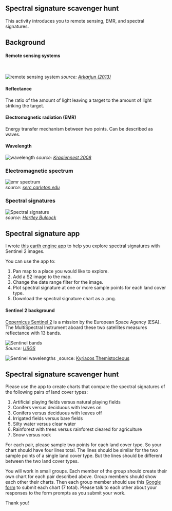 ## Spectral signature scavenger hunt    

This activity introduces you to remote sensing, EMR, and spectral signatures.

## Background

#### Remote sensing systems  
<br>

![remote sensing system](https://upload.wikimedia.org/wikipedia/commons/6/61/Remote_Sensing_Illustration.jpg)
_source: [Arkarjun (2013)](https://commons.wikimedia.org/wiki/User:Arkarjun1)_

#### Reflectance  

The ratio of the amount of light leaving a target to the amount of light striking the target.  

#### Electromagnetic radiation (EMR)    

Energy transfer mechanism between two points. Can be described as waves.

#### Wavelength

![wavelength](https://upload.wikimedia.org/wikipedia/commons/8/84/Sine_wave_amplitude.svg)
_source: [Kraaiennest 2008](https://upload.wikimedia.org/wikipedia/commons/8/84/Sine_wave_amplitude.svg)_

### Electromagnetic spectrum  

![emr spectrum](https://d32ogoqmya1dw8.cloudfront.net/images/integrate/teaching_materials/energy_sustain/student_materials/1401300513.jpg)  
_source:_ [_serc.carleton.edu_](https://serc.carleton.edu/integrate/teaching_materials/energy_sustain/student_materials/thermal_energy_.html)

### Spectral signatures

![Spectral signature](https://www.researchgate.net/profile/Hartley-Bulcock/publication/228781235/figure/fig1/AS:300782042796038@1448723435559/Reflectance-spectra-of-different-types-of-green-vegetation-compared-to-a-spectral.png)  
_source:_ [_Hartley Bulcock_](https://www.researchgate.net/figure/Reflectance-spectra-of-different-types-of-green-vegetation-compared-to-a-spectral_fig1_228781235)

## Spectral signature app   

I wrote [this earth engine app](https://jhowarth.users.earthengine.app/view/spectral-signatures) to help you explore spectral signatures with Sentinel 2 images.  

You can use the app to:   

1. Pan map to a place you would like to explore.   
2. Add a S2 image to the map.    
3. Change the date range filter for the image.     
4. Plot spectral signature at one or more sample points for each land cover type.  
5. Download the spectral signature chart as a .png.        

#### Sentinel 2 background  

[Copernicus Sentinel 2](https://sentinel.esa.int/web/sentinel/missions/sentinel-2) is a mission by the European Space Agency (ESA). The MultiSpectral Instrument aboard these two satellites measures reflectance with 13 bands.

![Sentinel bands](https://landsat.gsfc.nasa.gov/wp-content/uploads/2015/06/Landsat.v.Sentinel-2.png)  
_Source:_ [_USGS_](https://www.usgs.gov/centers/eros/science/usgs-eros-archive-sentinel-2-comparison-sentinel-2-and-landsat)

![Sentinel wavelengths](https://www.researchgate.net/profile/Kyriacos-Themistocleous/publication/343719643/figure/tbl1/AS:925869363183626@1597755866617/Wavelengths-of-Sentinel-2-bands.png)
_source: [Kyriacos Themistocleous](https://www.researchgate.net/figure/Wavelengths-of-Sentinel-2-bands_tbl1_343719643)  

## Spectral signature scavenger hunt      

Please use the app to create charts that compare the spectral signatures of the following pairs of land cover types:  

1. Artificial playing fields versus natural playing fields
2. Conifers versus deciduous with leaves on  
3. Conifers versus deciduous with leaves off
4. Irrigated fields versus bare fields  
5. Silty water versus clear water  
6. Rainforest with trees versus rainforest cleared for agriculture  
7. Snow versus rock  

For each pair, please sample two points for each land cover type. So your chart should have four lines total. The lines should be similar for the two sample points of a single land cover type. But the lines should be different between the two land cover types.  

You will work in small groups. Each member of the group should create their own chart for each pair described above. Group members should show each other their charts. Then each group member should use this [Google form](https://forms.gle/QYYzrARLgsLnkpey5) to submit each chart (7 total). Please talk to each other about your responses to the form prompts as you submit your work.   

Thank you!    
